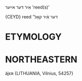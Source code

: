 אַיִר
דער
אײַער
'reed(s)'

{CEYD}
reed דער אַ֜יִר קאָל׳

ETYMOLOGY
===========

NORTHEASTERN
==============

ájɛʀ {LITHUANIA, Vilnius, 54257}